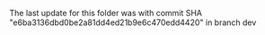 The last update for this folder was with commit SHA "e6ba3136dbd0be2a81dd4ed21b9e6c470edd4420" in branch dev
